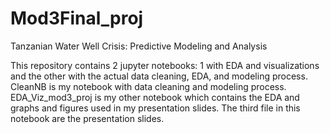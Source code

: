 # Mod3Final_proj
Tanzanian Water Well Crisis: Predictive Modeling and Analysis

This repository contains 2 jupyter notebooks: 1 with EDA and visualizations and the other with the actual data cleaning, EDA, and modeling process. CleanNB is my notebook with data cleaning and modeling process. EDA_Viz_mod3_proj is my other notebook which contains the EDA and graphs and figures used in my presentation slides. The third file in this notebook are the presentation slides.
